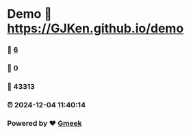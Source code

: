 # Demo :link: https://GJKen.github.io/demo 
### :page_facing_up: [6](https://GJKen.github.io/demo/tag.html) 
### :speech_balloon: 0 
### :hibiscus: 43313 
### :alarm_clock: 2024-12-04 11:40:14 
### Powered by :heart: [Gmeek](https://github.com/Meekdai/Gmeek)
